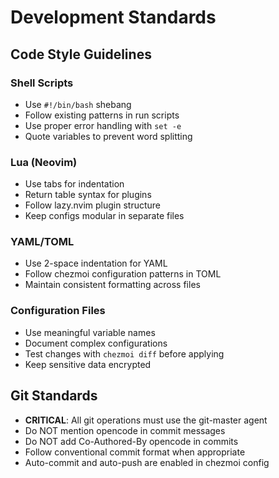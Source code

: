 # Development Standards

## Code Style Guidelines

### Shell Scripts
- Use `#!/bin/bash` shebang
- Follow existing patterns in run scripts
- Use proper error handling with `set -e`
- Quote variables to prevent word splitting

### Lua (Neovim)
- Use tabs for indentation
- Return table syntax for plugins
- Follow lazy.nvim plugin structure
- Keep configs modular in separate files

### YAML/TOML
- Use 2-space indentation for YAML
- Follow chezmoi configuration patterns in TOML
- Maintain consistent formatting across files

### Configuration Files
- Use meaningful variable names
- Document complex configurations
- Test changes with `chezmoi diff` before applying
- Keep sensitive data encrypted

## Git Standards

- **CRITICAL**: All git operations must use the git-master agent
- Do NOT mention opencode in commit messages
- Do NOT add Co-Authored-By opencode in commits
- Follow conventional commit format when appropriate
- Auto-commit and auto-push are enabled in chezmoi config